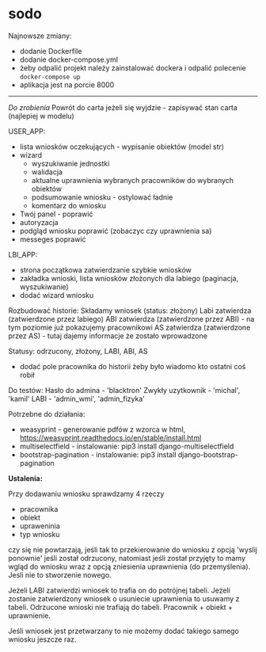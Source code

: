 # sodo


Najnowsze zmiany:
- dodanie Dockerfile 
- dodanie docker-compose.yml
- żeby odpalić projekt należy zainstalować dockera i odpalić polecenie `docker-compose up`
- aplikacja jest na porcie 8000


--------------------------





<i>Do zrobienia</i>
Powrót do carta jeżeli się wyjdzie - zapisywać stan carta (najlepiej w modelu)

USER_APP:
- lista wniosków oczekujących - wypisanie obiektów (model str)
- wizard
	- wyszukiwanie jednostki
	- walidacja
	- aktualne uprawnienia wybranych pracowników do wybranych obiektów
	- podsumowanie wniosku - ostylować ładnie
	- komentarz do wniosku
- Twój panel - poprawić 
- autoryzacja
- podgląd wniosku poprawić (zobaczyc czy uprawnienia sa)
- messeges poprawić


LBI_APP:
- strona początkowa zatwierdzanie szybkie wniosków
- zakładka wnioski, lista wniosków złożonych dla labiego (paginacja, wyszukiwanie)
- dodać wizard wniosku

Rozbudować historie:
Składamy wniosek (status: złożony)
Labi zatwierdza (zatwierdzone przez labiego)
ABI zatwierdza (zatwierdzone przez ABI) - na tym poziomie już pokazujemy pracownikowi
AS zatwierdza (zatwierdzone przez AS) - tutaj dajemy informacje że zostało wprowadzone

Statusy: odrzucony, złożony, LABI, ABI, AS

+ dodać pole pracownika do historii żeby było wiadomo kto ostatni coś robił



Do testów:
Hasło do admina - 'blacktron'
Zwykły uzytkownik - 'michal', 'kamil'
LABI - 'admin_wmi', 'admin_fizyka'

Potrzebne do działania:
- weasyprint - generowanie pdfów z wzorca w html, https://weasyprint.readthedocs.io/en/stable/install.html
- multiselectfield - instalowanie: pip3 install django-multiselectfield
- bootstrap-pagination - instalowanie: pip3 install django-bootstrap-pagination


<b>Ustalenia:</b>

Przy dodawaniu wniosku sprawdzamy 4 rzeczy
- pracownika
- obiekt 
- upraweninia
- typ wniosku

czy się nie powtarzają, jeśli tak to przekierowanie do wniosku z opcją 'wyslij ponownie' jeśli został odrzucony, natomiast jeśli został przyjęty to mamy wgląd do wniosku wraz z opcją zniesienia uprawnienia (do przemyślenia). Jesli nie to stworzenie nowego. 

Jeżeli LABI zatwierdzi wniosek to trafia on do potrójnej tabeli. Jeżeli zostanie zatwierdzony wniosek o usuniecie uprawnienia to usuwamy z tabeli. Odrzucone wnioski nie trafiają do tabeli.
Pracownik + obiekt + uprawnienie.

Jeśli wniosek jest przetwarzany to nie możemy dodać takiego samego wniosku jeszcze raz. 
